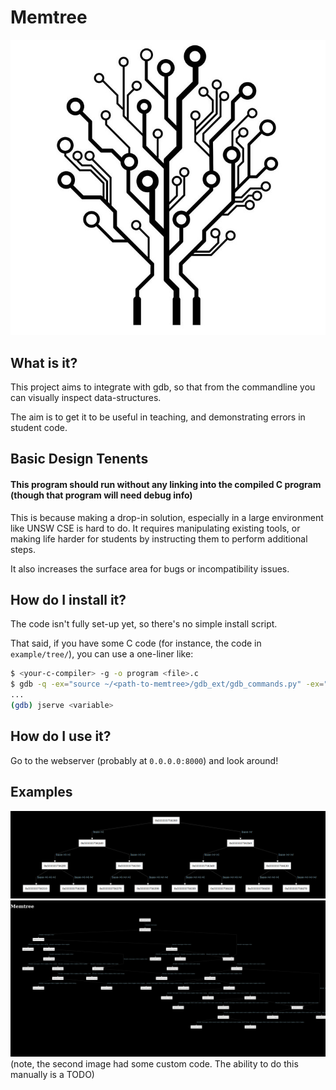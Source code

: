 # Memtree

<img src="resources/favicon.jpg"/>

## What is it?

This project aims to integrate with gdb, so that from the commandline you can visually inspect data-structures.

The aim is to get it to be useful in teaching, and demonstrating errors in student code.

## Basic Design Tenents

#### This program should run without any linking into the compiled C program (though that program will need debug info)

This is because making a drop-in solution, especially in a large environment like UNSW CSE is hard to do. It requires
manipulating existing tools, or making life harder for students by instructing them to perform additional steps.

It also increases the surface area for bugs or incompatibility issues.

## How do I install it?

The code isn't fully set-up yet, so there's no simple install script.

That said, if you have some C code (for instance, the code in `example/tree/`), you can use a one-liner like:

```sh
$ <your-c-compiler> -g -o program <file>.c
$ gdb -q -ex="source ~/<path-to-memtree>/gdb_ext/gdb_commands.py" -ex="b main" -ex="r" ./tree
...
(gdb) jserve <variable>
```

## How do I use it?

Go to the webserver (probably at `0.0.0.0:8000`) and look around!

## Examples

<img src="resources/example_photos/Memtree_tree.png"/>
<img src="resources/example_photos/Memtree_complex_tree.png"/>
(note, the second image had some custom code. The ability to do this manually is a TODO)
